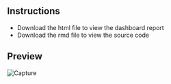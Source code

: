 ## Instructions
* Download the html file to view the dashboard report
* Download the rmd file to view the source code

## Preview
![Capture](https://github.com/Anton-Ngan/Starbucks-Drink-Analysis/assets/126856263/7158df32-823f-4e37-98eb-161ec491acdb)

